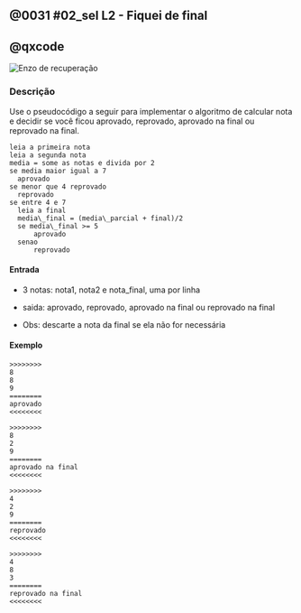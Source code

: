 ## @0031 #02_sel L2 - Fiquei de final
## @qxcode

![Enzo de recuperação](capa.jpg)

### Descrição
Use o pseudocódigo a seguir para implementar o algoritmo de calcular nota e decidir se você ficou aprovado, reprovado, aprovado na final ou reprovado na final.

```
leia a primeira nota
leia a segunda nota
media = some as notas e divida por 2
se media maior igual a 7
  aprovado
se menor que 4 reprovado
  reprovado
se entre 4 e 7
  leia a final
  media\_final = (media\_parcial + final)/2
  se media\_final >= 5
      aprovado
  senao
      reprovado
```


#### Entrada

* 3 notas: nota1, nota2 e nota\_final, uma por linha
 
* saida: aprovado, reprovado, aprovado na final ou reprovado na final
* Obs: descarte a nota da final se ela não for necessária

#### Exemplo

```
>>>>>>>>
8
8
9
========
aprovado
<<<<<<<<

>>>>>>>>
8
2
9
========
aprovado na final
<<<<<<<<

>>>>>>>>
4
2
9
========
reprovado
<<<<<<<<

>>>>>>>>
4
8
3
========
reprovado na final
<<<<<<<<

```

<!---


>>>>>>>>
4
8
3.99
========
reprovado na final
<<<<<<<<
--->